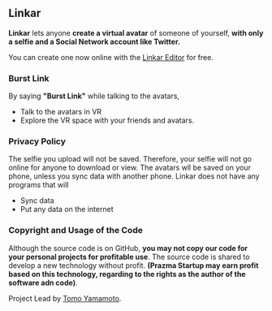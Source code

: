 ## Linkar

**Linkar** lets anyone **create a virtual avatar** of someone of yourself, **with only a selfie and a Social Network account like Twitter.**

You can create one now online with the [Linkar Editor](https://prazma.github.io/linkar/program) for free.

### Burst Link

By saying **"Burst Link"** while talking to the avatars,

- Talk to the avatars in VR
- Explore the VR space with your friends and avatars.

### Privacy Policy

The selfie you upload will not be saved. Therefore, your selfie will not go online for anyone to download or view. The avatars wll be saved on your phone, unless you sync data with another phone. Linkar does not have any programs that will

- Sync data
- Put any data on the internet

### Copyright and Usage of the Code

Although the source code is on GitHub, **you may not copy our code for your personal projects for profitable use**. The source code is shared to develop a new technology without profit. **(Prazma Startup may earn profit based on this technology, regarding to the rights as the author of the software adn code)**.



Project Lead by [Tomo Yamamoto](https://github.com/prazma).
